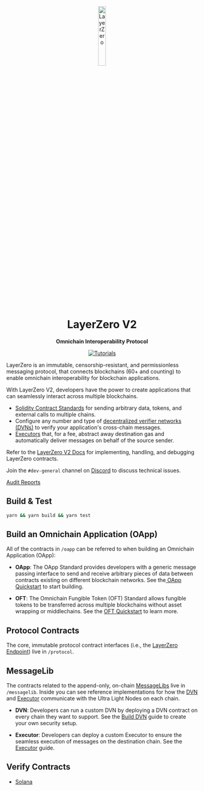 <div align="center">
  <a href="https://layerzero.network">
    <img alt="LayerZero" style="width: 20%" src="https://layerzero.network/static/logo.svg"/>
  </a>

  <h1>LayerZero V2</h1>

  <p>
    <strong>Omnichain Interoperability Protocol</strong>
  </p>

  <p>
    <a href="https://docs.layerzero.network/v2"><img alt="Tutorials" src="https://img.shields.io/badge/docs-tutorials-blueviolet" /></a>
  </p>
</div>

LayerZero is an immutable, censorship-resistant, and permissionless messaging protocol, that connects blockchains (60+ and counting) to enable omnichain interoperability for blockchain applications. 

With LayerZero V2, developers have the power to create applications that can seamlessly interact across multiple blockchains.

- [Solidity Contract Standards](https://docs.layerzero.network/v2/developers/evm/overview) for sending arbitrary data, tokens, and external calls to multiple chains.
- Configure any number and type of [decentralized verifier networks (DVNs)](https://docs.layerzero.network/v2/home/modular-security/security-stack-dvns) to verify your application's cross-chain messages.
- [Executors](https://docs.layerzero.network/v2/home/permissionless-execution/executors) that, for a fee, abstract away destination gas and automatically deliver messages on behalf of the source sender.

Refer to the [LayerZero V2 Docs](https://docs.layerzero.network/v2) for implementing, handling, and debugging LayerZero contracts.

Join the `#dev-general` channel on [Discord](https://discord-layerzero.netlify.app/discord) to discuss technical issues.

[Audit Reports](https://github.com/LayerZero-Labs/Audits)

## Build & Test

```bash
yarn && yarn build && yarn test
```

## Build an Omnichain Application (OApp)

All of the contracts in `/oapp` can be referred to when building an Omnichain Application (OApp):

- **OApp**: The OApp Standard provides developers with a generic message passing interface to send and receive arbitrary pieces of data between contracts existing on different blockchain networks. See the[ OApp Quickstart](https://docs.layerzero.network/v2/developers/evm/oapp/overview) to start building.

- **OFT**: The Omnichain Fungible Token (OFT) Standard allows fungible tokens to be transferred across multiple blockchains without asset wrapping or middlechains. See the [OFT Quickstart](https://docs.layerzero.network/v2/developers/evm/oft/quickstart) to learn more.

## Protocol Contracts

The core, immutable protocol contract interfaces (i.e., the [LayerZero Endpoint](https://docs.layerzero.network/v2/home/protocol/layerzero-endpoint)) live in `/protocol`.

## MessageLib

The contracts related to the append-only, on-chain [MessageLibs](https://docs.layerzero.network/v2/home/protocol/message-library) live in `/messagelib`. Inside you can see reference implementations for how the [DVN](https://docs.layerzero.network/v2/home/modular-security/security-stack-dvns) and [Executor](https://docs.layerzero.network/v2/home/permissionless-execution/executors) communicate with the Ultra Light Nodes on each chain.

- **DVN**: Developers can run a custom DVN by deploying a DVN contract on every chain they want to support. See the [Build DVN](https://docs.layerzero.network/v2/developers/evm/off-chain/build-dvns) guide to create your own security setup.

- **Executor**: Developers can deploy a custom Executor to ensure the seamless execution of messages on the destination chain. See the [Executor](https://docs.layerzero.network/v2/developers/evm/off-chain/build-executors) guide.

## Verify Contracts
- [Solana](./packages/layerzero-v2/solana/programs/verify-contracts.md)
